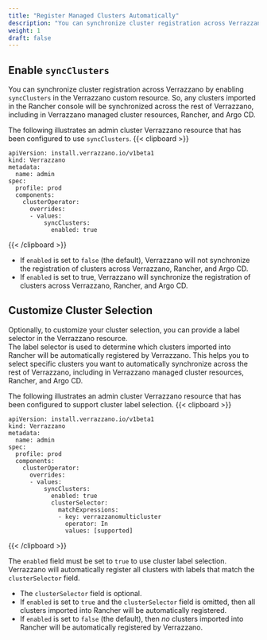```yaml
---
title: "Register Managed Clusters Automatically"
description: "You can synchronize cluster registration across Verrazzano by enabling `syncClusters` in the Verrazzano custom resource."
weight: 1
draft: false
---
```


## Enable `syncClusters`

You can synchronize cluster registration across Verrazzano by enabling `syncClusters` in the Verrazzano custom resource. So, any clusters imported in the Rancher console will be synchronized across the rest of Verrazzano, including in Verrazzano managed cluster resources, Rancher, and Argo CD.

The following illustrates an admin cluster Verrazzano resource that has been configured to use `syncClusters`.
{{< clipboard >}}
<div class="highlight">

```
apiVersion: install.verrazzano.io/v1beta1
kind: Verrazzano
metadata:
  name: admin
spec:
  profile: prod
  components:
    clusterOperator:
      overrides:
      - values:
          syncClusters:
            enabled: true

```

</div>
{{< /clipboard >}}

- If `enabled` is set to `false` (the default), Verrazzano will not synchronize the registration of clusters across Verrazzano, Rancher, and Argo CD.
- If `enabled` is set to true, Verrazzano will synchronize the registration of clusters across Verrazzano, Rancher, and Argo CD.

## Customize Cluster Selection

Optionally, to customize your cluster selection, you can provide a label selector in the Verrazzano resource.
<br>The label selector is used to determine which clusters imported into Rancher will be automatically registered by Verrazzano.
This helps you to select specific clusters you want to automatically synchronize across the rest of Verrazzano, including in Verrazzano managed cluster resources, Rancher, and Argo CD.

The following illustrates an admin cluster Verrazzano resource that has been configured to support cluster label selection.
{{< clipboard >}}
<div class="highlight">

```
apiVersion: install.verrazzano.io/v1beta1
kind: Verrazzano
metadata:
  name: admin
spec:
  profile: prod
  components:
    clusterOperator:
      overrides:
      - values:
          syncClusters:
            enabled: true
            clusterSelector:
              matchExpressions:
              - key: verrazzanomulticluster
                operator: In
                values: [supported]
```

</div>
{{< /clipboard >}}

The `enabled` field must be set to `true` to use cluster label selection. Verrazzano will automatically register all clusters with labels that match the `clusterSelector` field.
  - The `clusterSelector` field is optional.
  - If `enabled` is set to `true` and the `clusterSelector` field is omitted, then all clusters imported into Rancher will be automatically registered.
  - If `enabled` is set to `false` (the default), then _no_ clusters imported into Rancher will be automatically registered by Verrazzano.
